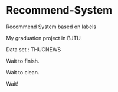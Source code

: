 # Recommend-System

Recommend System based on labels

My graduation project in BJTU.

Data set : THUCNEWS

Wait to finish.

Wait to clean.

Wait!
